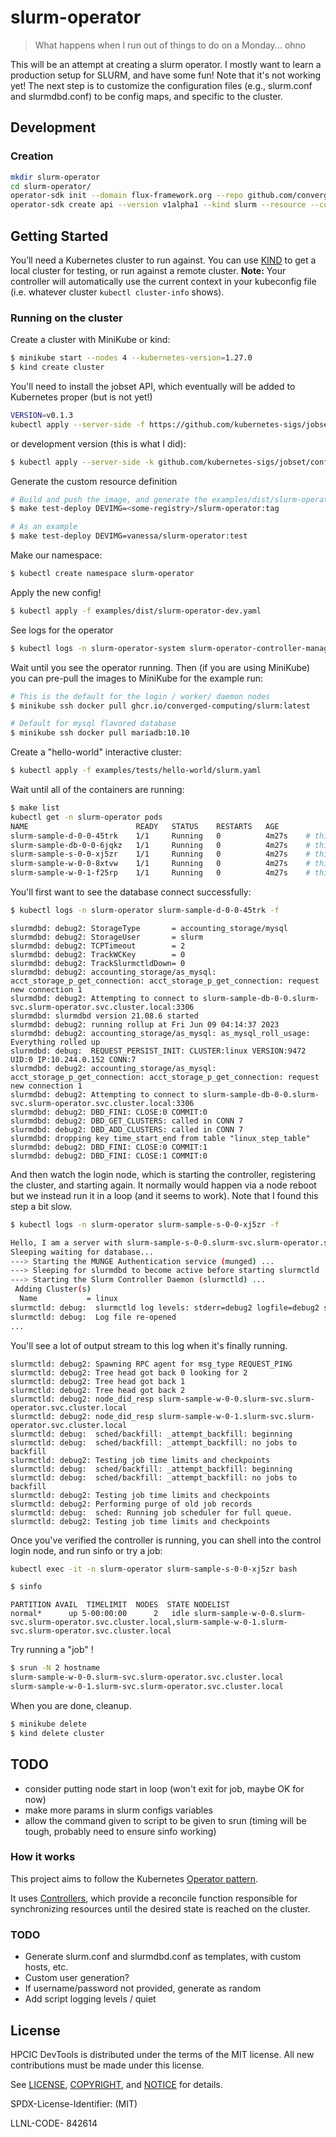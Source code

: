 # slurm-operator

> What happens when I run out of things to do on a Monday... ohno 

This will be an attempt at creating a slurm operator. I mostly want to learn a production setup for SLURM,
and have some fun! Note that it's not working yet! The next step is to customize the configuration files
(e.g., slurm.conf and slurmdbd.conf) to be config maps, and specific to the cluster.

## Development

### Creation

```bash
mkdir slurm-operator
cd slurm-operator/
operator-sdk init --domain flux-framework.org --repo github.com/converged-computing/slurm-operator
operator-sdk create api --version v1alpha1 --kind slurm --resource --controller
```

## Getting Started

You’ll need a Kubernetes cluster to run against. You can use [KIND](https://sigs.k8s.io/kind) to get a local cluster for testing, or run against a remote cluster.
**Note:** Your controller will automatically use the current context in your kubeconfig file (i.e. whatever cluster `kubectl cluster-info` shows).

### Running on the cluster

Create a cluster with MiniKube or kind:

```bash
$ minikube start --nodes 4 --kubernetes-version=1.27.0
$ kind create cluster
```

You'll need to install the jobset API, which eventually will be added to Kubernetes proper (but is not yet!)

```bash
VERSION=v0.1.3
kubectl apply --server-side -f https://github.com/kubernetes-sigs/jobset/releases/download/$VERSION/manifests.yaml
```
or development version (this is what I did):

```bash
$ kubectl apply --server-side -k github.com/kubernetes-sigs/jobset/config/default?ref=main
```

Generate the custom resource definition

```bash
# Build and push the image, and generate the examples/dist/slurm-operator-dev.yaml
$ make test-deploy DEVIMG=<some-registry>/slurm-operator:tag

# As an example
$ make test-deploy DEVIMG=vanessa/slurm-operator:test
```

Make our namespace:

```bash
$ kubectl create namespace slurm-operator
```

Apply the new config!

```bash
$ kubectl apply -f examples/dist/slurm-operator-dev.yaml
```

See logs for the operator

```bash
$ kubectl logs -n slurm-operator-system slurm-operator-controller-manager-6f6945579-9pknp
```

Wait until you see the operator running. Then (if you are using MiniKube) you can pre-pull the images to MiniKube for the example run:

```bash
# This is the default for the login / worker/ daemon nodes
$ minikube ssh docker pull ghcr.io/converged-computing/slurm:latest

# Default for mysql flavored database
$ minikube ssh docker pull mariadb:10.10
```

Create a "hello-world" interactive cluster:

```bash
$ kubectl apply -f examples/tests/hello-world/slurm.yaml 
```

Wait until all of the containers are running:

```bash
$ make list
kubectl get -n slurm-operator pods
NAME                        READY   STATUS    RESTARTS   AGE
slurm-sample-d-0-0-45trk    1/1     Running   0          4m27s    # this is the daemon (slurmdbd)
slurm-sample-db-0-0-6jqkz   1/1     Running   0          4m27s    # this is that maria database
slurm-sample-s-0-0-xj5zr    1/1     Running   0          4m27s    # this is the login node (slurmctrl)
slurm-sample-w-0-0-8xtvw    1/1     Running   0          4m27s    # this is worker 0
slurm-sample-w-0-1-f25rp    1/1     Running   0          4m27s    # this is worker 1
```

You'll first want to see the database connect successfully:

```bash
$ kubectl logs -n slurm-operator slurm-sample-d-0-0-45trk -f
```
```console
slurmdbd: debug2: StorageType       = accounting_storage/mysql
slurmdbd: debug2: StorageUser       = slurm
slurmdbd: debug2: TCPTimeout        = 2
slurmdbd: debug2: TrackWCKey        = 0
slurmdbd: debug2: TrackSlurmctldDown= 0
slurmdbd: debug2: accounting_storage/as_mysql: acct_storage_p_get_connection: acct_storage_p_get_connection: request new connection 1
slurmdbd: debug2: Attempting to connect to slurm-sample-db-0-0.slurm-svc.slurm-operator.svc.cluster.local:3306
slurmdbd: slurmdbd version 21.08.6 started
slurmdbd: debug2: running rollup at Fri Jun 09 04:14:37 2023
slurmdbd: debug2: accounting_storage/as_mysql: as_mysql_roll_usage: Everything rolled up
slurmdbd: debug:  REQUEST_PERSIST_INIT: CLUSTER:linux VERSION:9472 UID:0 IP:10.244.0.152 CONN:7
slurmdbd: debug2: accounting_storage/as_mysql: acct_storage_p_get_connection: acct_storage_p_get_connection: request new connection 1
slurmdbd: debug2: Attempting to connect to slurm-sample-db-0-0.slurm-svc.slurm-operator.svc.cluster.local:3306
slurmdbd: debug2: DBD_FINI: CLOSE:0 COMMIT:0
slurmdbd: debug2: DBD_GET_CLUSTERS: called in CONN 7
slurmdbd: debug2: DBD_ADD_CLUSTERS: called in CONN 7
slurmdbd: dropping key time_start_end from table "linux_step_table"
slurmdbd: debug2: DBD_FINI: CLOSE:0 COMMIT:1
slurmdbd: debug2: DBD_FINI: CLOSE:1 COMMIT:0
```

And then watch the login node, which is starting the controller, registering the cluster, and starting again.
It normally would happen via a node reboot but we instead run it in a loop (and it seems to work). Note that I
found this step a bit slow.

```bash
$ kubectl logs -n slurm-operator slurm-sample-s-0-0-xj5zr -f
```
```bash
Hello, I am a server with slurm-sample-s-0-0.slurm-svc.slurm-operator.svc.cluster.local
Sleeping waiting for database...
---> Starting the MUNGE Authentication service (munged) ...
---> Sleeping for slurmdbd to become active before starting slurmctld ...
---> Starting the Slurm Controller Daemon (slurmctld) ...
 Adding Cluster(s)
  Name           = linux
slurmctld: debug:  slurmctld log levels: stderr=debug2 logfile=debug2 syslog=quiet
slurmctld: debug:  Log file re-opened
...
```
You'll see a lot of output stream to this log when it's finally running.

```console
slurmctld: debug2: Spawning RPC agent for msg_type REQUEST_PING
slurmctld: debug2: Tree head got back 0 looking for 2
slurmctld: debug2: Tree head got back 1
slurmctld: debug2: Tree head got back 2
slurmctld: debug2: node_did_resp slurm-sample-w-0-0.slurm-svc.slurm-operator.svc.cluster.local
slurmctld: debug2: node_did_resp slurm-sample-w-0-1.slurm-svc.slurm-operator.svc.cluster.local
slurmctld: debug:  sched/backfill: _attempt_backfill: beginning
slurmctld: debug:  sched/backfill: _attempt_backfill: no jobs to backfill
slurmctld: debug2: Testing job time limits and checkpoints
slurmctld: debug:  sched/backfill: _attempt_backfill: beginning
slurmctld: debug:  sched/backfill: _attempt_backfill: no jobs to backfill
slurmctld: debug2: Testing job time limits and checkpoints
slurmctld: debug2: Performing purge of old job records
slurmctld: debug:  sched: Running job scheduler for full queue.
slurmctld: debug2: Testing job time limits and checkpoints
```

Once you've verified the controller is running, you can shell into the control login node, and run sinfo or try a job:

```bash
kubectl exec -it -n slurm-operator slurm-sample-s-0-0-xj5zr bash
```
```bash
$ sinfo
```
```console
PARTITION AVAIL  TIMELIMIT  NODES  STATE NODELIST
normal*      up 5-00:00:00      2   idle slurm-sample-w-0-0.slurm-svc.slurm-operator.svc.cluster.local,slurm-sample-w-0-1.slurm-svc.slurm-operator.svc.cluster.local
```

Try running a "job" !

```bash
$ srun -N 2 hostname
slurm-sample-w-0-0.slurm-svc.slurm-operator.svc.cluster.local
slurm-sample-w-0-1.slurm-svc.slurm-operator.svc.cluster.local
```

When you are done, cleanup.

```bash
$ minikube delete
$ kind delete cluster
```

## TODO

 - consider putting node start in loop (won't exit for job, maybe OK for now)
 - make more params in slurm configs variables
 - allow the command given to script to be given to srun (timing will be tough, probably need to ensure sinfo working)

### How it works

This project aims to follow the Kubernetes [Operator pattern](https://kubernetes.io/docs/concepts/extend-kubernetes/operator/).

It uses [Controllers](https://kubernetes.io/docs/concepts/architecture/controller/),
which provide a reconcile function responsible for synchronizing resources until the desired state is reached on the cluster.


### TODO

- Generate slurm.conf and slurmdbd.conf as templates, with custom hosts, etc.
- Custom user generation?
- If username/password not provided, generate as random
- Add script logging levels / quiet

## License

HPCIC DevTools is distributed under the terms of the MIT license.
All new contributions must be made under this license.

See [LICENSE](https://github.com/converged-computing/cloud-select/blob/main/LICENSE),
[COPYRIGHT](https://github.com/converged-computing/cloud-select/blob/main/COPYRIGHT), and
[NOTICE](https://github.com/converged-computing/cloud-select/blob/main/NOTICE) for details.

SPDX-License-Identifier: (MIT)

LLNL-CODE- 842614
